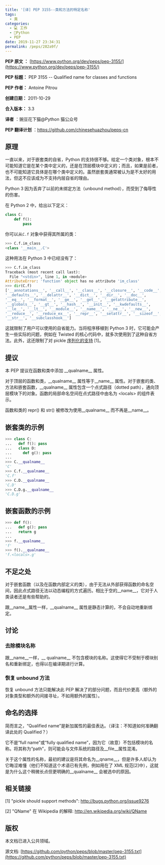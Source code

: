 ```yaml
---
title: '[译] PEP 3155--类和方法的特定名称'
tags: 
  - 类
categories: 
  - 💻 工作
  - 🐍Python
  - PEP
date: 2019-11-27 23:34:31
permalink: /peps/282a9f/
---
```


**PEP 原文 ：** [https://www.python.org/dev/peps/pep-3155/](https://www.python.org/dev/peps/pep-3155/)

**PEP 标题：** PEP 3155 -- Qualified name for classes and functions

**PEP 作者：** Antoine Pitrou

**创建日期：** 2011-10-29

**合入版本：** 3.3

**译者** ：豌豆花下猫@Python 猫公众号

**PEP 翻译计划** ：https://github.com/chinesehuazhou/peps-cn

## 原理

一直以来，对于嵌套类的自省，Python 的支持很不够。给定一个类对象，根本不可能知道它是在某个类中定义的，还是在顶层模块中定义的；而且，如果是前者，也不可能知道它具体是在哪个类中定义的。虽然嵌套类通常被认为是不太好的用法，但这不应该成为不支持内层自省的理由。

Python 3 因为丢弃了以前的未绑定方法（unbound method），而受到了侮辱性的伤害。

在 Python 2 中，给出以下定义：

```python
class C:
    def f():
        pass
```

你可以从`C.f` 对象中获得其所属的类：

```python
>>> C.f.im_class
<class '__main__.C'>
```

这种用法在 Python 3 中已经没有了：

```python
>>> C.f.im_class
Traceback (most recent call last):
  File "<stdin>", line 1, in <module>
AttributeError: 'function' object has no attribute 'im_class'
>>> dir(C.f)
['__annotations__', '__call__', '__class__', '__closure__', '__code__',
'__defaults__', '__delattr__', '__dict__', '__dir__', '__doc__',
'__eq__', '__format__', '__ge__', '__get__', '__getattribute__',
'__globals__', '__gt__', '__hash__', '__init__', '__kwdefaults__',
'__le__', '__lt__', '__module__', '__name__', '__ne__', '__new__',
'__reduce__', '__reduce_ex__', '__repr__', '__setattr__', '__sizeof__',
'__str__', '__subclasshook__']
```

这就限制了用户可以使用的自省能力。当将程序移植到 Python 3 时，它可能会产生一些实际的问题，例如在 Twisted 的核心代码中，就多次使用到了这种自省方法。此外，这还限制了对 pickle [序列化的支持](http://bugs.python.org/issue9276) [1]。

## 提议

本 PEP 提议在函数和类中添加 \_\_qualname\_\_ 属性。

对于顶层的函数和类，\_\_qualname\_\_ 属性等于\_\_name\_\_ 属性。对于嵌套的类、方法和嵌套函数，\_\_qualname\_\_ 属性包含一个点式路径（dotted path），通向顶层模块下的对象。函数的局部命名空间在点式路径中由名为 \<locals\> 的组件表示。

函数和类的 repr() 和 str() 被修改为使用\_\_qualname\_\_ 而不再是\_\_name\_\_。

## 嵌套类的示例

```python
>>> class C:
...   def f(): pass
...   class D:
...     def g(): pass
...
>>> C.__qualname__
'C'
>>> C.f.__qualname__
'C.f'
>>> C.D.__qualname__
'C.D'
>>> C.D.g.__qualname__
'C.D.g'
```

## 嵌套函数的示例

```python
>>> def f():
...   def g(): pass
...   return g
...
>>> f.__qualname__
'f'
>>> f().__qualname__
'f.<locals>.g'
```

## 不足之处

对于嵌套函数（以及在函数内部定义的类），由于无法从外部获得函数的命名空间，因此点式路径无法以动态编程的方式遍历。相比于空的\_\_name\_\_，它对于人类读者还是有些帮助的。

跟\_\_name\_\_属性一样，\_\_qualname\_\_ 属性是静态计算的，不会自动地重新绑定。

## 讨论

### 去除模块名称

跟\_\_name\_\_一样，\_\_ qualname\_\_ 不包含模块的名称。这使得它不受制于模块别名和重新绑定，也得以在编译期进行计算。

### 恢复 unbound 方法

恢复 unbound 方法只能解决此 PEP 解决了的部分问题，而且代价更高（额外的对象类型和额外的间接寻址，不如用额外的属性）。

## 命名的选择

简而言之，“Qualified name”是新加属性的最佳表达。（译注：不知道如何准确翻译此处的 Qualified？）

它不是“full name”或“fully qualified name”，因为它（故意）不包括模块的名称。将其称为“path”，则可能会与文件系统的路径及\_\_file\_\_属性混淆。

关于这个属性的名称，最初的建议是将其命名为\_\_qname\_\_，但是许多人却认为它晦涩难懂（他们不知道这个术语已有先例，例如用在了 XML 规范[2]中），这就是为什么这个稍微长点但更明确的\_\_qualname\_\_ 会被选中的原因。

## 相关链接

[1] "pickle should support methods": http://bugs.python.org/issue9276

[2] "QName" 在 Wikipedia 的解释: http://en.wikipedia.org/wiki/QName

## 版权

本文档已进入公共领域。

源文档: [https://github.com/python/peps/blob/master/pep-3155.txt](https://github.com/python/peps/blob/master/pep-3155.txt)
